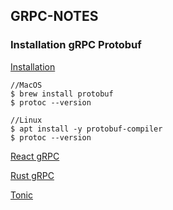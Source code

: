 ## GRPC-NOTES
### Installation gRPC Protobuf
[Installation](https://grpc.io/docs/protoc-installation/#binary-install)
```vim
//MacOS
$ brew install protobuf
$ protoc --version 
```
```vim
//Linux
$ apt install -y protobuf-compiler
$ protoc --version 
```

[React gRPC](https://daily.dev/blog/build-a-chat-app-using-grpc-and-reactjs#userslist)

[Rust gRPC](https://konghq.com/blog/engineering/building-grpc-apis-with-rust)

[Tonic](https://github.com/pollyolly/tonic)

